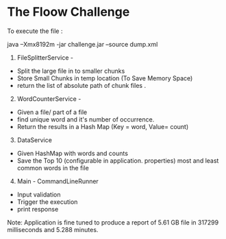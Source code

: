 # The Floow Challenge

To execute the file :

java –Xmx8192m -jar challenge.jar –source dump.xml

1. FileSplitterService -
 * Split the large file in to smaller chunks
 * Store Small Chunks in temp location (To Save Memory Space)
 * return the list of absolute path of chunk files .

2. WordCounterService -
 * Given a file/ part of a file
 * find unique word and it's number of occurrence.
 * Return the results in a Hash Map (Key = word, Value= count)

3. DataService
 * Given HashMap with words and counts
 * Save the Top 10 (configurable in application. properties) most and least common words in the file

4. Main - CommandLineRunner
 * Input validation
 * Trigger the execution
 * print response

Note:
Application is fine tuned to produce a report of 5.61 GB file in 317299 milliseconds and 5.288 minutes.

